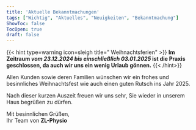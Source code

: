 ```yaml
---
title: 'Aktuelle Bekanntmachungen'
tags: ["Wichtig", "Aktuelles", "Neuigkeiten", "Bekanntmachung"]
ShowToc: false
TocOpen: true
draft: false
---
```


{{< hint type=warning icon=sleigh title=" Weihnachtsferien" >}}
**Im Zeitraum *vom 23.12.2024 bis einschließlich 03.01.2025* ist die Praxis geschlossen, da auch wir uns ein wenig Urlaub gönnen.**
{{< /hint>}}

Allen Kunden sowie deren Familien wünschen wir ein frohes und besinnliches Weihnachtsfest wie auch einen guten Rutsch ins Jahr 2025.

Nach dieser kurzen Auszeit freuen wir uns sehr, Sie wieder in unserem Haus begrüßen zu dürfen.

Mit besinnlichen Grüßen,\
Ihr Team von **ZL-Physio**
